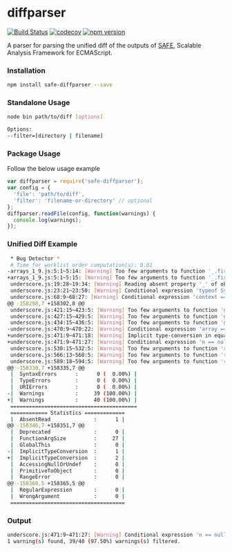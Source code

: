 # diffparser

[![Build Status](https://travis-ci.org/waitingcheung/diffparser.svg?branch=master)](https://travis-ci.org/waitingcheung/diffparser)
[![codecov](https://codecov.io/gh/waitingcheung/diffparser/branch/master/graph/badge.svg)](https://codecov.io/gh/waitingcheung/diffparser)
[![npm version](https://badge.fury.io/js/safe-diffparser.svg)](https://badge.fury.io/js/safe-diffparser)

A parser for parsing the unified diff of the outputs of [SAFE], Scalable Analysis Framework for ECMAScript.

### Installation

```sh
npm install safe-diffparser --save
```

### Standalone Usage

```sh
node bin path/to/diff [options]

Options:
--filter=[directory | filename]
```

### Package Usage

Follow the below usage example
```js
var diffparser = require('safe-diffparser');
var config = {
  'file': 'path/to/diff',
  'filter': 'filename-or-directory' // optional
};
diffparser.readFile(config, function(warnings) {
  console.log(warnings);
});
```

### Unified Diff Example
```sh
 * Bug Detector *
 # Time for worklist order computation(s): 0.01
-arrays_1_9.js:5:1~5:14: [Warning] Too few arguments to function '_.first'.
+arrays_1_9.js:5:1~5:15: [Warning] Too few arguments to function '_.first'.
 underscore.js:19:28~19:34: [Warning] Reading absent property '_' of object 'root'.
 underscore.js:23:21~23:50: [Warning] Conditional expression 'typeof Symbol !== 'undefined'' is always false.
 underscore.js:68:9~68:27: [Warning] Conditional expression 'context === void 0' is always true.
@@ -158298,7 +158302,8 @@
 underscore.js:421:15~423:5: [Warning] Too few arguments to function 'group'.
 underscore.js:427:15~429:5: [Warning] Too few arguments to function 'group'.
 underscore.js:434:15~436:5: [Warning] Too few arguments to function 'group'.
-underscore.js:470:9~470:22: [Warning] Conditional expression 'array == null' is always true.
+underscore.js:471:9~471:18: [Warning] Implicit type-conversion in equality comparison 'undefined == null'.
+underscore.js:471:9~471:27: [Warning] Conditional expression 'n == null || guard' is always true.
 underscore.js:530:15~532:5: [Warning] Too few arguments to function 'restArgs'.
 underscore.js:566:13~568:5: [Warning] Too few arguments to function 'restArgs'.
 underscore.js:589:18~594:5: [Warning] Too few arguments to function 'restArgs'.
@@ -158330,7 +158335,7 @@
 |  SyntaxErrors      :      0 (  0.00%) |
 |  TypeErrors        :      0 (  0.00%) |
 |  URIErrors         :      0 (  0.00%) |
-|  Warnings          :     39 (100.00%) |
+|  Warnings          :     40 (100.00%) |
 =========================================
 ============ Statistics =============
 |  AbsentRead              :      1 |
@@ -158346,7 +158351,7 @@
 |  Deprecated              :      0 |
 |  FunctionArgSize         :     27 |
 |  GlobalThis              :      0 |
-|  ImplicitTypeConversion  :      1 |
+|  ImplicitTypeConversion  :      2 |
 |  AccessingNullOrUndef    :      0 |
 |  PrimitiveToObject       :      0 |
 |  RangeError              :      0 |
@@ -158360,5 +158365,5 @@
 |  RegularExpression       :      0 |
 |  WrongArgument           :      0 |
 =====================================
```

### Output
```sh
underscore.js:471:9~471:27: [Warning] Conditional expression 'n == null || guard' is always true.
1 warning(s) found, 39/40 (97.50%) warnings(s) filtered.
```


[SAFE]: https://github.com/sukyoung/safe
